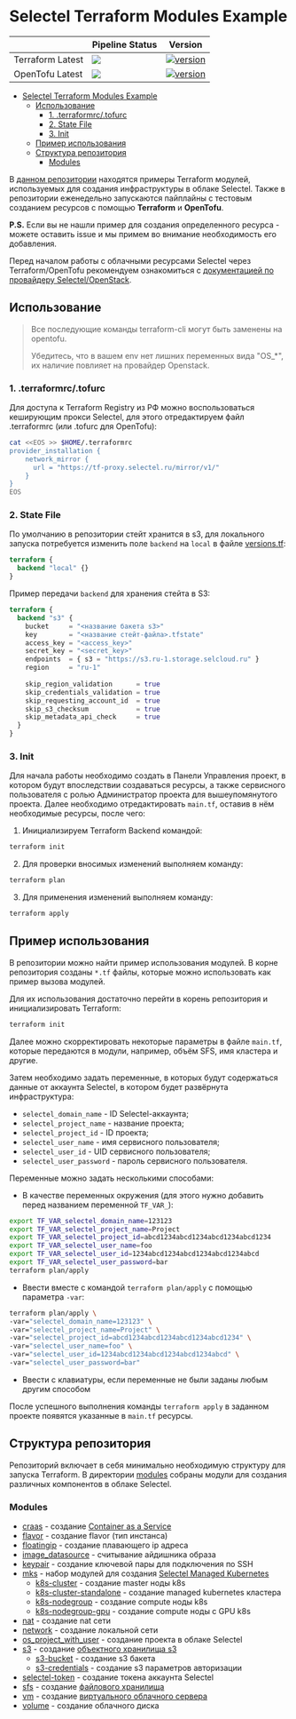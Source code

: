 # Selectel Terraform Modules Example

|                   | Pipeline Status                                                                                                                                                                         | Version                                                                                                                       |
|-------------------|-----------------------------------------------------------------------------------------------------------------------------------------------------------------------------------------|-------------------------------------------------------------------------------------------------------------------------------|
| Terraform Latest | [![](https://github.com/selectel/selectel-infra-examples/actions/workflows/modules.yml/badge.svg)](https://github.com/selectel/selectel-infra-examples/actions/workflows/modules.yml)   | [![version](https://img.shields.io/badge/Terraform-Latest-green.svg)](https://github.com/hashicorp/terraform/releases/latest) |
| OpenTofu Latest   | [![](https://github.com/selectel/selectel-infra-examples/actions/workflows/opentofu.yml/badge.svg)](https://github.com/selectel/selectel-infra-examples/actions/workflows/opentofu.yml) | [![version](https://img.shields.io/badge/OpenTofu-Latest-green.svg)](https://github.com/opentofu/opentofu/releases/latest)    |

- [Selectel Terraform Modules Example](#selectel-terraform-modules-example)
  - [Использование](#использование)
    - [1. .terraformrc/.tofurc](#1-terraformrctofurc)
    - [2. State File](#2-state-file)
    - [3. Init](#3-init)
  - [Пример использования](#пример-использования)
  - [Структура репозитория](#структура-репозитория)
    - [Modules](#modules)

В [данном репозитории](https://github.com/selectel/selectel-infra-examples) находятся примеры Terraform модулей, используемых для создания инфраструктуры в 
облаке Selectel. Также в репозитории еженедельно запускаются пайплайны с тестовым созданием ресурсов с помощью 
**Terraform** и **OpenTofu**.

**P.S.** Если вы не нашли пример для создания определенного ресурса - можете оставить issue и мы примем во 
внимание необходимость его добавления.

Перед началом работы с облачными ресурсами Selectel через Terraform/OpenTofu рекомендуем ознакомиться с 
[документацией по провайдеру Selectel/OpenStack](https://docs.selectel.ru/terraform/).

## Использование

> Все последующие команды terraform-cli могут быть заменены на opentofu.
> 
> Убедитесь, что в вашем env нет лишних переменных вида "OS_*", их наличие повлияет на провайдер Openstack.

### 1. .terraformrc/.tofurc

Для доступа к Terraform Registry из РФ можно воспользоваться кеширующим прокси Selectel, для этого отредактируем 
файл .terraformrc (или .tofurc для OpenTofu):

```bash
cat <<EOS >> $HOME/.terraformrc
provider_installation {
    network_mirror {
      url = "https://tf-proxy.selectel.ru/mirror/v1/"
    }
}
EOS
```

### 2. State File

По умолчанию в репозитории стейт хранится в s3, для локального запуска потребуется изменить поле `backend` на 
`local` в файле [versions.tf](https://github.com/selectel/selectel-infra-examples/blob/main/versions.tf#L12):

```terraform
terraform {
  backend "local" {}
}
```

Пример передачи `backend` для хранения стейта в S3:

```terraform
terraform {
  backend "s3" {
    bucket     = "<название бакета s3>"
    key        = "<название стейт-файла>.tfstate"
    access_key = "<access_key>"
    secret_key = "<secret_key>"
    endpoints  = { s3 = "https://s3.ru-1.storage.selcloud.ru" }
    region     = "ru-1"
    
    skip_region_validation      = true
    skip_credentials_validation = true
    skip_requesting_account_id  = true
    skip_s3_checksum            = true
    skip_metadata_api_check     = true
  }
}
```

### 3. Init

Для начала работы необходимо создать в Панели Управления проект, в котором будут впоследствии создаваться ресурсы,
а также сервисного пользователя с ролью Администратор проекта для вышеупомянутого проекта. Далее необходимо 
отредактировать `main.tf`, оставив в нём необходимые ресурсы, после чего:


1. Инициализируем Terraform Backend командой:

```bash
terraform init
```

2. Для проверки вносимых изменений выполняем команду:

```bash
terraform plan
```

3. Для применения изменений выполняем команду:

```bash
terraform apply
```

## Пример использования

В репозитории можно найти пример использования модулей. В корне репозитория созданы `*.tf` файлы, которые можно 
использовать как пример вызова модулей.

Для их использования достаточно перейти в корень репозитория и инициализировать Terraform:

```bash
terraform init
```

Далее можно скорректировать некоторые параметры в файле `main.tf`, которые передаются в модули, например, объём 
SFS, имя кластера и другие.

Затем необходимо задать переменные, в которых будут содержаться данные от аккаунта Selectel, в котором будет 
развёрнута инфраструктура:

- `selectel_domain_name` - ID Selectel-аккаунта;
- `selectel_project_name` - название проекта;
- `selectel_project_id` - ID проекта;
- `selectel_user_name` - имя сервисного пользователя; 
- `selectel_user_id` - UID сервисного пользователя;
- `selectel_user_password` - пароль сервисного пользователя.

Переменные можно задать несколькими способами:

- В качестве переменных окружения (для этого нужно добавить перед названием переменной `TF_VAR_`):

```bash
export TF_VAR_selectel_domain_name=123123
export TF_VAR_selectel_project_name=Project
export TF_VAR_selectel_project_id=abcd1234abcd1234abcd1234abcd1234
export TF_VAR_selectel_user_name=foo
export TF_VAR_selectel_user_id=1234abcd1234abcd1234abcd1234abcd
export TF_VAR_selectel_user_password=bar
terraform plan/apply
```
- Ввести вместе с командой `terraform plan/apply` с помощью параметра `-var`:

```bash
terraform plan/apply \
-var="selectel_domain_name=123123" \
-var="selectel_project_name=Project" \
-var="selectel_project_id=abcd1234abcd1234abcd1234abcd1234" \
-var="selectel_user_name=foo" \
-var="selectel_user_id=1234abcd1234abcd1234abcd1234abcd" \
-var="selectel_user_password=bar"
```

- Ввести с клавиатуры, если переменные не были заданы любым другим способом

После успешного выполнения команды `terraform apply` в заданном проекте появятся указанные в `main.tf` ресурсы.

## Структура репозитория

Репозиторий включает в себя минимально необходимую структуру для запуска Terraform. В директории [modules](https://github.com/selectel/selectel-infra-examples/tree/main/modules) 
собраны модули для создания различных компонентов в облаке Selectel.

### Modules

  * [craas](modules/craas) - создание [Container as a Service](https://selectel.ru/services/cloud/container-registry/)
  * [flavor](modules/flavor) - создание flavor (тип инстанса)
  * [floatingip](modules/floatingip) - создание плавающего ip адреса
  * [image_datasource](modules/image_datasource) - считывание айдишника образа
  * [keypair](modules/keypair) - создание ключевой пары для подключения по SSH
  * [mks](modules/mks) - набор модулей для создания [Selectel Managed Kubernetes](https://selectel.ru/services/cloud/kubernetes/)
    * [k8s-cluster](modules/mks/k8s-cluster) - создание master ноды k8s
    * [k8s-cluster-standalone](modules/mks/k8s-cluster-standalone) - создание managed kubernetes кластера
    * [k8s-nodegroup](modules/mks/k8s-nodegroup) - создание compute ноды k8s
    * [k8s-nodegroup-gpu](modules/mks/k8s-nodegroup-gpu) - создание compute ноды с GPU k8s
  * [nat](modules/nat) - создание nat сети
  * [network](modules/network) - создание локальной сети
  * [os_project_with_user](modules/os_project_with_user) - создание проекта в облаке Selectel
  * [s3](modules/s3) - создание [объектного хранилища s3](https://selectel.ru/services/cloud/storage/)
    * [s3-bucket](modules/s3-bucket) - создание s3 бакета
    * [s3-credentials](modules/s3-credentioals) - создание s3 параметров авторизации
  * [selectel-token](modules/selectel) - создание токена аккаунта Selectel
  * [sfs](modules/sfs) - создание [файлового хранилища](https://selectel.ru/lab/file-storage/)
  * [vm](modules/vm) - создание [виртуального облачного сервера](https://selectel.ru/services/cloud/servers/)
  * [volume](modules/volume) - создание облачного диска
